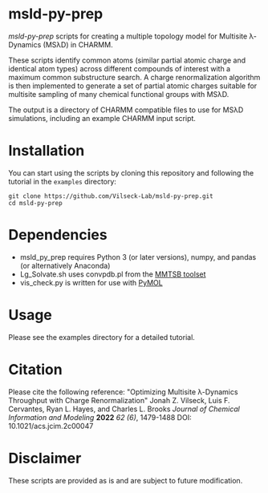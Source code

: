 # msld-py-prep

*msld-py-prep* scripts for creating a multiple topology model for Multisite λ-Dynamics (MSλD) in CHARMM. 

These scripts identify common atoms (similar partial atomic charge and identical atom types) across different compounds of interest with a maximum common substructure search. A charge renormalization algorithm is then implemented to generate a set of partial atomic charges suitable for multisite sampling of many chemical functional groups with MSλD. 

The output is a directory of CHARMM compatible files to use for MSλD simulations, including an example CHARMM input script. 


# Installation 
You can start using the scripts by cloning this repository and following the tutorial in the `examples` directory:

`git clone https://github.com/Vilseck-Lab/msld-py-prep.git`<br>
`cd msld-py-prep`

# Dependencies
- msld_py_prep requires Python 3 (or later versions), numpy, and pandas (or alternatively Anaconda) <br>
- Lg_Solvate.sh uses convpdb.pl from the [MMTSB toolset](https://github.com/mmtsb/toolset) <br>
- vis_check.py is written for use with [PyMOL](https://github.com/schrodinger/pymol-open-source) <br>

# Usage
Please see the examples directory for a detailed tutorial.

# Citation
Please cite the following reference:
"Optimizing Multisite λ-Dynamics Throughput with Charge Renormalization"
Jonah Z. Vilseck, Luis F. Cervantes, Ryan L. Hayes, and Charles L. Brooks
*Journal of Chemical Information and Modeling* **2022** *62 (6)*, 1479-1488
DOI: 10.1021/acs.jcim.2c00047 

# Disclaimer
These scripts are provided as is and are subject to future modification.
